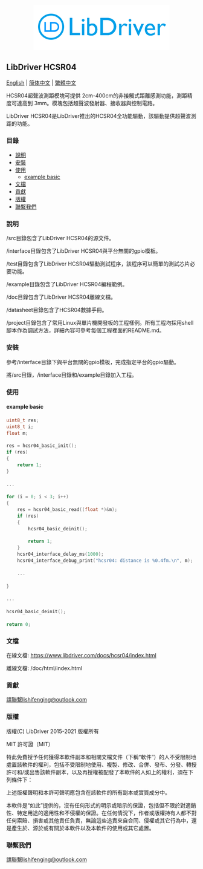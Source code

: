 <div align=center>
<img src="/doc/image/logo.png"/>
</div>

## LibDriver HCSR04

[English](/README.md) | [ 简体中文](/README_zh-Hans.md) | [繁體中文](/README_zh-Hant.md)

HCSR04超聲波測距模塊可提供 2cm-400cm的非接觸式距離感測功能，測距精度可達高到 3mm。模塊包括超聲波發射器、接收器與控制電路。

LibDriver HCSR04是LibDriver推出的HCSR04全功能驅動，該驅動提供超聲波測距的功能。

### 目錄

  - [說明](#說明)
  - [安裝](#安裝)
  - [使用](#使用)
    - [example basic](#example-basic)
  - [文檔](#文檔)
  - [貢獻](#貢獻)
  - [版權](#版權)
  - [聯繫我們](#聯繫我們)

### 說明

/src目錄包含了LibDriver HCSR04的源文件。

/interface目錄包含了LibDriver HCSR04與平台無關的gpio模板。

/test目錄包含了LibDriver HCSR04驅動測試程序，該程序可以簡單的測試芯片必要功能。

/example目錄包含了LibDriver HCSR04編程範例。

/doc目錄包含了LibDriver HCSR04離線文檔。

/datasheet目錄包含了HCSR04數據手冊。

/project目錄包含了常用Linux與單片機開發板的工程樣例。所有工程均採用shell腳本作為調試方法，詳細內容可參考每個工程裡面的README.md。

### 安裝

參考/interface目錄下與平台無關的gpio模板，完成指定平台的gpio驅動。

將/src目錄，/interface目錄和/example目錄加入工程。

### 使用

#### example basic

```C
uint8_t res;
uint8_t i;
float m;

res = hcsr04_basic_init();
if (res)
{
    return 1;
}

...
    
for (i = 0; i < 3; i++)
{
    res = hcsr04_basic_read((float *)&m);
    if (res)
    {
        hcsr04_basic_deinit();

        return 1;
    }
    hcsr04_interface_delay_ms(1000);
    hcsr04_interface_debug_print("hcsr04: distance is %0.4fm.\n", m);
    
    ...
    
}

...

hcsr04_basic_deinit();

return 0;
```

### 文檔

在線文檔: https://www.libdriver.com/docs/hcsr04/index.html

離線文檔: /doc/html/index.html

### 貢獻

請聯繫lishifenging@outlook.com

### 版權

版權(C) LibDriver 2015-2021 版權所有

MIT 許可證（MIT）

特此免費授予任何獲得本軟件副本和相關文檔文件（下稱“軟件”）的人不受限制地處置該軟件的權利，包括不受限制地使用、複製、修改、合併、發布、分發、轉授許可和/或出售該軟件副本，以及再授權被配發了本軟件的人如上的權利，須在下列條件下：

上述版權聲明和本許可聲明應包含在該軟件的所有副本或實質成分中。

本軟件是“如此”提供的，沒有任何形式的明示或暗示的保證，包括但不限於對適銷性、特定用途的適用性和不侵權的保證。在任何情況下，作者或版權持有人都不對任何索賠、損害或其他責任負責，無論這些追責來自合同、侵權或其它行為中，還是產生於、源於或有關於本軟件以及本軟件的使用或其它處置。

### 聯繫我們

請聯繫lishifenging@outlook.com

